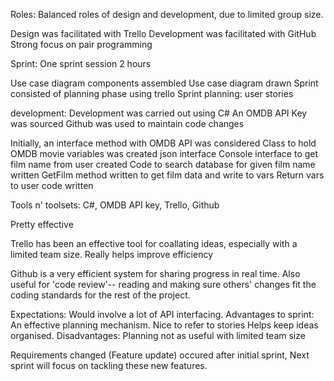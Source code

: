 Roles:
Balanced roles of design and development,
due to limited group size.

Design was facilitated with Trello
Development was facilitated with GitHub
Strong focus on pair programming

Sprint:
One sprint session
2 hours

Use case diagram components assembled
Use case diagram drawn
Sprint consisted of planning phase using trello
Sprint planning: user stories

development:
Development was carried out using C#
An OMDB API Key was sourced
Github was used to maintain code changes

Initially, an interface method with OMDB API was considered
Class to hold OMDB movie variables was created
json interface
Console interface to get film name from user created
Code to search database for given film name written
GetFilm method written to get film data and write to vars
Return vars to user code written

Tools n' toolsets:
C#, OMDB API key,
Trello, Github

Pretty effective

Trello has been an effective tool for coallating ideas, 
especially with a limited team size. Really helps
improve efficiency

Github is a very efficient system for sharing progress in real time. Also useful for 'code review'-- reading and making sure others' changes fit the coding standards for the rest of the project.

Expectations:
Would involve a lot of API interfacing.
Advantages to sprint:
An effective planning mechanism. Nice to refer to stories
Helps keep ideas organised.
Disadvantages:
Planning not as useful with limited team size

Requirements changed (Feature update) occured after initial sprint, 
Next sprint will focus on tackling these new features.


